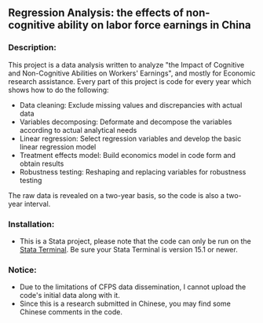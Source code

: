 ## Regression Analysis: the effects of non-cognitive ability on labor force earnings in China

### Description:
This project is a data analysis written to analyze "the Impact of Cognitive and Non-Cognitive Abilities on Workers' Earnings", and mostly for Economic research assistance. Every part of this project is code for every year which shows how to do the following:
* Data cleaning: Exclude missing values and discrepancies with actual data
* Variables decomposing: Deformate and decompose the variables according to actual analytical needs
* Linear regression: Select regression variables and develop the basic linear regression model
* Treatment effects model: Build economics model in code form and obtain results
* Robustness testing: Reshaping and replacing variables for robustness testing

The raw data is revealed on a two-year basis, so the code is also a two-year interval.

### Installation:
* This is a Stata project, please note that the code can only be run on the [Stata Terminal](https://www.stata.com/). Be sure your Stata Terminal is version 15.1 or newer.


### Notice:
* Due to the limitations of CFPS data dissemination, I cannot upload the code's initial data along with it.
* Since this is a research submitted in Chinese, you may find some Chinese comments in the code.
